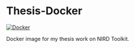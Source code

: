 # Thesis-Docker
[![Docker](https://img.shields.io/badge/Docker-passing-brightgreen)](https://hub.docker.com/repository/docker/ovewh/thesisdocker)

Docker image for my thesis work on NIRD Toolkit.


